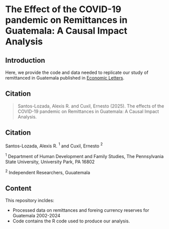 # The Effect of the COVID-19 pandemic on Remittances in Guatemala: A Causal Impact Analysis
## Introduction 
Here, we provide the code and data needed to replicate our study of remittanced in Guatemala published in [Economic Letters](https://www.sciencedirect.com/journal/economics-letters). 

## Citation 
> Santos-Lozada, Alexis R. and Cuxil, Ernesto (2025). The effects of the COVID-19 pandemic on Remittances in Guatemala: A Causal Impact Analysis. 
 
## Citation

Santos-Lozada, Alexis R. $^{1}$ and Cuxil, Ernesto $^{2}$ 

$^{1}$ Department of Human Development and Family Studies, The Pennsylvania State University, University Park, PA 16802 

$^{2}$ Independent Researchers, Guuatemala

## Content
This repository incldes:

* Processed data on remittances and foreing currency reserves for Guatemala 2002-2024
* Code contains the R code used to produce our analysis.

